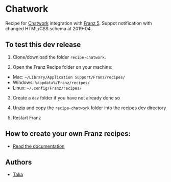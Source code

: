 # Chatwork
Recipe for [Chatwork](https://www.chatwork.com) integration with [Franz 5](http://meetfranz.com).
Suppot notification with changed HTML/CSS schema at 2019-04.

## To test this dev release

1. Clone/download the folder `recipe-chatwork`.

2. Open the Franz Recipe folder on your machine:
  * Mac: `~/Library/Application Support/Franz/recipes/`
  * Windows: `%appdata%/Franz/recipes/`
  * Linux: `~/.config/Franz/recipes/`

3. Create a `dev` folder if you have not already done so

3. Unzip and copy the `recipe-chatwork` folder into the recipes dev directory

4. Restart Franz

## How to create your own Franz recipes:
* [Read the documentation](https://github.com/meetfranz/plugins)

## Authors

- [Taka](https://github.com/taka-tactical/)
